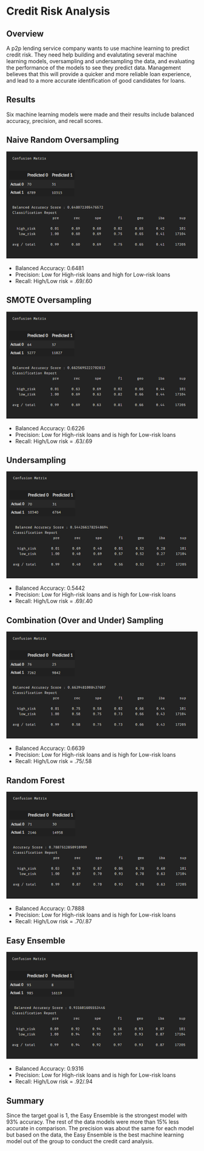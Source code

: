 # Credit Risk Analysis
## Overview
A p2p lending service company wants to use machine learning to predict credit risk. They need help building and evalutating several machine learning models, oversampling and undersampling the data, and evaluating the performance of the models to see they predict data. Management believes that this will provide a quicker and more reliable loan experience, and lead to a more accurate identification of good candidates for loans.
## Results
Six machine learning models were made and their results include balanced accuracy, precision, and recall scores.

## Naive Random Oversampling
![1](https://github.com/Jandreezy/Credit_Risk_Analysis/blob/main/Images/Results_Oversampling.png?raw=true)
- Balanced Accuracy: 0.6481
- Precision: Low for High-risk loans and high for Low-risk loans
- Recall: High/Low risk = .69/.60
## SMOTE Oversampling
![2](https://github.com/Jandreezy/Credit_Risk_Analysis/blob/main/Images/Results_SMOTE.png?raw=true)
- Balanced Accuracy: 0.6226
- Precision: Low for High-risk loans and is high for Low-risk loans
- Recall: High/Low risk = .63/.69
## Undersampling
![3](https://github.com/Jandreezy/Credit_Risk_Analysis/blob/main/Images/Results_Undersampling.png?raw=true)
- Balanced Accuracy: 0.5442
- Precision: Low for High-risk loans and is high for Low-risk loans
- Recall: High/Low risk = .69/.40
## Combination (Over and Under) Sampling
![4](https://github.com/Jandreezy/Credit_Risk_Analysis/blob/main/Images/Results_Combination_Sampling.png?raw=true)
- Balanced Accuracy: 0.6639
- Precision: Low for High-risk loans and is high for Low-risk loans
- Recall: High/Low risk =  .75/.58
## Random Forest
![5](https://github.com/Jandreezy/Credit_Risk_Analysis/blob/main/Images/Results_Random_Forest.png?raw=true)
- Balanced Accuracy: 0.7888
- Precision: Low for High-risk loans and is high for Low-risk loans
- Recall: High/Low risk = .70/.87
## Easy Ensemble
![6](https://github.com/Jandreezy/Credit_Risk_Analysis/blob/main/Images/Results_EasyEnsemble.png?raw=true)
- Balanced Accuracy: 0.9316
- Precision: Low for High-risk loans and is high for Low-risk loans
- Recall: High/Low risk = .92/.94
## Summary
Since the target goal is 1, the Easy Ensemble is the strongest model with 93% accuracy. The rest of the data models were more than 15% less accurate in comparison. The precision was about the same for each model but based on the data, the Easy Ensemble is the best machine learning model out of the group to conduct the credit card analysis.


